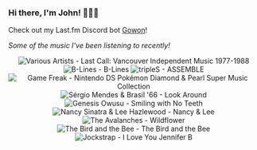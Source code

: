 ### Hi there, I'm John! 🏄🏻‍♂️

Check out my Last.fm Discord bot [Gowon](http://gowon.ca)!

_Some of the music I've been listening to recently!_


<!-- lastfm -->
<p align="center"><img src="https://lastfm.freetls.fastly.net/i/u/64s/8191c00d00c3e4ab4bc4962d62682d14.jpg" title="Various Artists - Last Call: Vancouver Independent Music 1977-1988"> <img src="https://lastfm.freetls.fastly.net/i/u/64s/274db40bf7280083ed317eba180ace9f.jpg" title="B-Lines - B-Lines"> <img src="https://lastfm.freetls.fastly.net/i/u/64s/1e80804a8d25426a9397d39e779ccd93.png" title="tripleS - ASSEMBLE"> <img src="https://lastfm.freetls.fastly.net/i/u/64s/960e7faf43f6b3260bba915975671dfa.png" title="Game Freak - Nintendo DS Pokémon Diamond & Pearl Super Music Collection"> <img src="https://lastfm.freetls.fastly.net/i/u/64s/d1fc93e7a39846ccc6ee95b9b756bc89.jpg" title="Sérgio Mendes & Brasil '66 - Look Around"> <img src="https://lastfm.freetls.fastly.net/i/u/64s/65deebffb9372e1dce5c60927d861a87.jpg" title="Genesis Owusu - Smiling with No Teeth"> <img src="https://lastfm.freetls.fastly.net/i/u/64s/a100e2be8ea748ca33a81c6edb5e418d.jpg" title="Nancy Sinatra & Lee Hazlewood - Nancy & Lee"> <img src="https://lastfm.freetls.fastly.net/i/u/64s/79f7b18fab9b9298b93b31296dfb9b09.jpg" title="The Avalanches - Wildflower"> <img src="https://lastfm.freetls.fastly.net/i/u/64s/a3afb12b062a4645a405e8e1a1a761fc.png" title="The Bird and the Bee - The Bird and the Bee"> <img src="https://lastfm.freetls.fastly.net/i/u/64s/9e3123c042fb257fe1851e25400203af.png" title="Jockstrap - I Love You Jennifer B"> </p>
